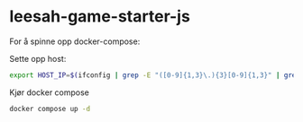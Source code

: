 # leesah-game-starter-js

For å spinne opp docker-compose:

Sette opp host:
```bash
export HOST_IP=$(ifconfig | grep -E "([0-9]{1,3}\.){3}[0-9]{1,3}" | grep -v 127.0.0.1 | awk '{ print $2 }' | cut -f2 -d: | head -n1)
```

Kjør docker compose
```bash
docker compose up -d
```